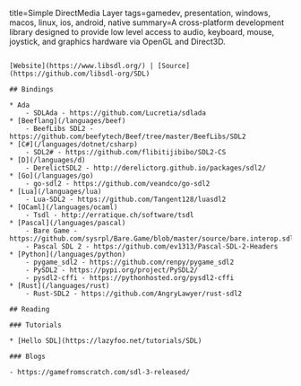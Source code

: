 title=Simple DirectMedia Layer
tags=gamedev, presentation, windows, macos, linux, ios, android, native
summary=A cross-platform development library designed to provide low level access to audio, keyboard, mouse, joystick, and graphics hardware via OpenGL and Direct3D.
~~~~~~

[Website](https://www.libsdl.org/) | [Source](https://github.com/libsdl-org/SDL)

## Bindings

* Ada
    - SDLAda - https://github.com/Lucretia/sdlada
* [Beeflang](/languages/beef)
    - BeefLibs SDL2 - https://github.com/beefytech/Beef/tree/master/BeefLibs/SDL2
* [C#](/languages/dotnet/csharp)
    - SDL2# - https://github.com/flibitijibibo/SDL2-CS
* [D](/languages/d)
    - DerelictSDL2 - http://derelictorg.github.io/packages/sdl2/
* [Go](/languages/go)
    - go-sdl2 - https://github.com/veandco/go-sdl2
* [Lua](/languages/lua)
    - Lua-SDL2 - https://github.com/Tangent128/luasdl2
* [OCaml](/languages/ocaml)
    - Tsdl - http://erratique.ch/software/tsdl
* [Pascal](/languages/pascal)
    - Bare Game - https://github.com/sysrpl/Bare.Game/blob/master/source/bare.interop.sdl2.pas
    - Pascal SDL 2 - https://github.com/ev1313/Pascal-SDL-2-Headers
* [Python](/languages/python)
    - pygame_sdl2 - https://github.com/renpy/pygame_sdl2
    - PySDL2 - https://pypi.org/project/PySDL2/
    - pysdl2-cffi - https://pythonhosted.org/pysdl2-cffi
* [Rust](/languages/rust)
    - Rust-SDL2 - https://github.com/AngryLawyer/rust-sdl2

## Reading

### Tutorials

* [Hello SDL](https://lazyfoo.net/tutorials/SDL)

### Blogs

- https://gamefromscratch.com/sdl-3-released/

